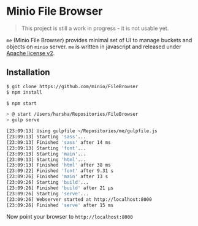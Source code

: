# Minio File Browser
<blockquote>
This project is still a work in progress - it is not usable yet.
</blockquote>

``me`` (Minio File Browser) provides minimal set of UI to manage buckets and objects on ``minio`` server. ``me`` is written in javascript and released under [Apache license v2](./LICENSE).

## Installation

```sh
$ git clone https://github.com/minio/FileBrowser
$ npm install
```

```sh
$ npm start

> @ start /Users/harsha/Repositories/FileBrowser
> gulp serve

[23:09:13] Using gulpfile ~/Repositories/me/gulpfile.js
[23:09:13] Starting 'sass'...
[23:09:13] Finished 'sass' after 14 ms
[23:09:13] Starting 'font'...
[23:09:13] Starting 'main'...
[23:09:13] Starting 'html'...
[23:09:13] Finished 'html' after 38 ms
[23:09:22] Finished 'font' after 9.31 s
[23:09:26] Finished 'main' after 13 s
[23:09:26] Starting 'build'...
[23:09:26] Finished 'build' after 21 μs
[23:09:26] Starting 'serve'...
[23:09:26] Webserver started at http://localhost:8000
[23:09:26] Finished 'serve' after 15 ms
```

Now point your browser to ``http://localhost:8000``

